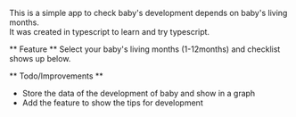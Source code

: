 This is a simple app to check baby's development depends on baby's living months.  
It was created in typescript to learn and try typescript.

** Feature **
Select your baby's living months (1-12months) and checklist shows up below.

** Todo/Improvements ** 
- Store the data of the development of baby and show in a graph 
- Add the feature to show the tips for development
